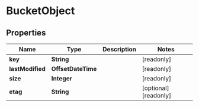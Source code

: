 

# BucketObject


## Properties

| Name | Type | Description | Notes |
|------------ | ------------- | ------------- | -------------|
|**key** | **String** |  |  [readonly] |
|**lastModified** | **OffsetDateTime** |  |  [readonly] |
|**size** | **Integer** |  |  [readonly] |
|**etag** | **String** |  |  [optional] [readonly] |



